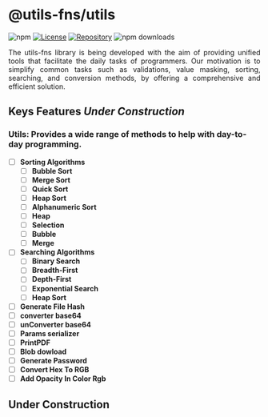 # @utils-fns/utils

![npm](https://img.shields.io/npm/v/utils-fns)
[![License](https://img.shields.io/github/license/ccqueiroz/utils-fns)](LICENSE)
[![Repository](https://img.shields.io/badge/repository-GitHub-blue.svg)](https://github.com/ccqueiroz/utils-fn)
![npm downloads](https://img.shields.io/npm/dm/utils-fns)

<p align="justify">
    The utils-fns library is being developed with the aim of providing unified tools that facilitate the daily tasks of programmers. Our motivation is to simplify common tasks such as validations, value masking, sorting, searching, and conversion methods, by offering a comprehensive and efficient solution.
</p>

## Keys Features *Under Construction*

### Utils: Provides a wide range of methods to help with day-to-day programming.
- [ ] **Sorting Algorithms**
  - [ ] **Bubble Sort**
  - [ ] **Merge Sort**
  - [ ] **Quick Sort**
  - [ ] **Heap Sort**
  - [ ] **Alphanumeric Sort**
  - [ ] **Heap**
  - [ ] **Selection**
  - [ ] **Bubble**
  - [ ] **Merge**
- [ ] **Searching Algorithms**
  - [ ] **Binary Search**
  - [ ] **Breadth-First**
  - [ ] **Depth-First**
  - [ ] **Exponential Search**
  - [ ] **Heap Sort**
- [ ] **Generate File Hash**
- [ ] **converter base64**
- [ ] **unConverter base64**
- [ ] **Params serializer**
- [ ] **PrintPDF**
- [ ] **Blob dowload**
- [ ] **Generate Password**
- [ ] **Convert Hex To RGB**
- [ ] **Add Opacity In Color Rgb**

## Under Construction
